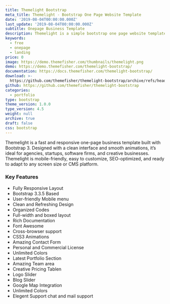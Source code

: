 ```yaml
---
title: Themelight Bootstrap
meta_title: Themelight - Bootstrap One Page Website Template
date: '2019-08-04T00:00:00.000Z'
last_update: '2019-08-04T00:00:00.000Z'
subtitle: Onepage Business Template
description: Themelight is a simple bootstrap one page website template.
keywords:
  - free
  - onepage
  - landing
price: 0
image: https://demo.themefisher.com/thumbnails/themelight.png
demo: https://demo.themefisher.com/themelight-bootstrap/
documentation: https://docs.themefisher.com/themelight-bootstrap/
download: >-
  https://github.com/themefisher/themelight-bootstrap/archive/refs/heads/main.zip
github: https://github.com/themefisher/themelight-bootstrap
categories:
  - portfolio
type: bootstrap
theme_version: 1.0.0
type_version: 4.5
weight: null
archive: true
draft: false
css: bootstrap
---
```

Themelight is a fast and responsive one-page business template built with Bootstrap 3. Designed with a clean interface and smooth animations, it’s ideal for agencies, startups, software firms, and creative businesses. Themelight is mobile-friendly, easy to customize, SEO-optimized, and ready to adapt to any screen size or CMS platform.

### Key Features

* Fully Responsive Layout
* Bootstrap 3.3.5 Based
* User-friendly Mobile menu
* Clean and Refreshing Design
* Organized Codes
* Full-width and boxed layout
* Rich Documentation
* Font Awesome
* Cross-browser support
* CSS3 Animations
* Amazing Contact Form
* Personal and Commercial License
* Unlimited Colors
* Latest Portfolio Section
* Amazing Team area
* Creative Pricing Tablen
* Logo Slider
* Blog Slider
* Google Map Integration
* Unlimited Colors
* Elegent Support chat and mail support
